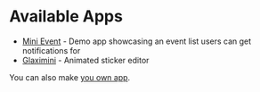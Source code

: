 Available Apps
==============


* [Mini Event](./mini_event.md) - Demo app showcasing an event list users can get notifications for
* [Glaximini](./glaximini.md) - Animated sticker editor

You can also make [you own app](./custom.md).
